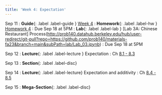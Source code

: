 ```yaml
---
title: 'Week 4: Expectation'
---
```


Sep 11
: **Guide**{: .label .label-guide } [Week 4](/assets/guides/week04.pdf)
: **Homework**{: .label .label-hw } [Homework 4](http://prob140.datahub.berkeley.edu/hub/user-redirect/git-pull?repo=https://github.com/prob140/materials-fa23&branch=main&subPath=hw/Homework_04.ipynb)
    : Due Sep 18 at 5PM
: **Lab**{: .label .label-lab } [Lab 3A: Chinese Restaurant] Process(http://prob140.datahub.berkeley.edu/hub/user-redirect/git-pull?repo=https://github.com/prob140/materials-fa23&branch=main&subPath=lab/Lab_03.ipynb)
    : Due Sep 18 at 5PM

Sep 12
: **Lecture**{: .label .label-lecture } Expectation
    : Ch [8.1 - 8.3](http://prob140.org/textbook/content/Chapter_08/00_Expectation.html)

Sep 13
: **Section**{: .label .label-disc}

Sep 14
: **Lecture**{: .label .label-lecture} Expectation and additivity
    : Ch [8.4 - 8.5](http://prob140.org/textbook/content/Chapter_08/04_Additivity.html)

Sep 15
: **Mega-Section**{: .label .label-disc}